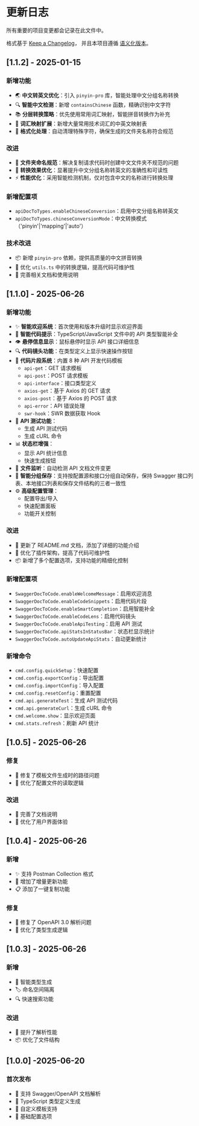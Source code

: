 # 更新日志

所有重要的项目变更都会记录在此文件中。

格式基于 [Keep a Changelog](https://keepachangelog.com/zh-CN/1.0.0/)，
并且本项目遵循 [语义化版本](https://semver.org/lang/zh-CN/)。

## [1.1.2] - 2025-01-15

### 新增功能
- 🌏 **中文转英文优化**：引入 `pinyin-pro` 库，智能处理中文分组名称转换
- 🔍 **智能中文检测**：新增 `containsChinese` 函数，精确识别中文字符
- 📚 **分层转换策略**：优先使用常用词汇映射，智能拼音转换作为补充
- 🎯 **词汇映射扩展**：新增大量常用技术词汇的中英文映射表
- 🧹 **格式化处理**：自动清理特殊字符，确保生成的文件夹名称符合规范

### 改进
- 📁 **文件夹命名规范**：解决复制请求代码时创建中文文件夹不规范的问题
- 🎨 **转换效果优化**：显著提升中文分组名称转英文的准确性和可读性
- ⚡ **性能优化**：采用智能检测机制，仅对包含中文的名称进行转换处理

### 新增配置项
- `apiDocToTypes.enableChineseConversion`：启用中文分组名称转英文
- `apiDocToTypes.chineseConversionMode`：中文转换模式（'pinyin'|'mapping'|'auto'）

### 技术改进
- 📦 新增 `pinyin-pro` 依赖，提供高质量的中文拼音转换
- 🔧 优化 `utils.ts` 中的转换逻辑，提高代码可维护性
- 📝 完善相关文档和使用说明

## [1.1.0] - 2025-06-26

### 新增功能
- ✨ **智能欢迎系统**：首次使用和版本升级时显示欢迎界面
- 🎯 **智能代码提示**：TypeScript/JavaScript 文件中的 API 类型智能补全
- 👁️ **悬停信息显示**：鼠标悬停时显示 API 接口详细信息
- 🔍 **代码镜头功能**：在类型定义上显示快速操作按钮
- 📝 **代码片段系统**：内置 8 种 API 开发代码模板
  - `api-get`：GET 请求模板
  - `api-post`：POST 请求模板
  - `api-interface`：接口类型定义
  - `axios-get`：基于 Axios 的 GET 请求
  - `axios-post`：基于 Axios 的 POST 请求
  - `api-error`：API 错误处理
  - `swr-hook`：SWR 数据获取 Hook
- 🧪 **API 测试功能**：
  - 生成 API 测试代码
  - 生成 cURL 命令
- 📊 **状态栏增强**：
  - 显示 API 统计信息
  - 快速生成按钮
- 📁 **文件监听**：自动检测 API 文档文件变更
- 📁 **智能分组保存**：支持按配置源和接口分组自动保存，保持 Swagger 接口列表、本地接口列表和保存文件结构的三者一致性
- ⚙️ **高级配置管理**：
  - 配置导出/导入
  - 快速配置面板
  - 功能开关控制

### 改进
- 🎨 更新了 README.md 文档，添加了详细的功能介绍
- 🔧 优化了插件架构，提高了代码可维护性
- 📦 新增了多个配置选项，支持功能的精细化控制

### 新增配置项
- `SwaggerDocToCode.enableWelcomeMessage`：启用欢迎消息
- `SwaggerDocToCode.enableCodeSnippets`：启用代码片段
- `SwaggerDocToCode.enableSmartCompletion`：启用智能补全
- `SwaggerDocToCode.enableCodeLens`：启用代码镜头
- `SwaggerDocToCode.enableApiTesting`：启用 API 测试
- `SwaggerDocToCode.apiStatsInStatusBar`：状态栏显示统计
- `SwaggerDocToCode.autoUpdateApiStats`：自动更新统计

### 新增命令
- `cmd.config.quickSetup`：快速配置
- `cmd.config.exportConfig`：导出配置
- `cmd.config.importConfig`：导入配置
- `cmd.config.resetConfig`：重置配置
- `cmd.api.generateTest`：生成 API 测试代码
- `cmd.api.generateCurl`：生成 cURL 命令
- `cmd.welcome.show`：显示欢迎页面
- `cmd.stats.refresh`：刷新 API 统计

## [1.0.5] - 2025-06-26

### 修复
- 🐛 修复了模板文件生成时的路径问题
- 🔧 优化了配置文件的读取逻辑

### 改进
- 📝 完善了文档说明
- 🎨 优化了用户界面体验

## [1.0.4] - 2025-06-26

### 新增
- ✨ 支持 Postman Collection 格式
- 🔄 增加了增量更新功能
- 📋 添加了一键复制功能

### 修复
- 🐛 修复了 OpenAPI 3.0 解析问题
- 🔧 优化了类型生成逻辑

## [1.0.3] - 2025-06-26

### 新增
- 🎯 智能类型生成
- 🏷️ 命名空间隔离
- 🔍 快速搜索功能

### 改进
- 🚀 提升了解析性能
- 📦 优化了文件结构

## [1.0.0] -2025-06-20

### 首次发布
- 🎉 支持 Swagger/OpenAPI 文档解析
- 📝 TypeScript 类型定义生成
- 🎨 自定义模板支持
- 🔧 基础配置选项